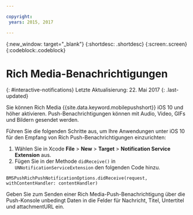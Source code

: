 ```yaml
---

copyright:
 years: 2015, 2017

---
```


{:new_window: target="_blank"}
{:shortdesc: .shortdesc}
{:screen:.screen}
{:codeblock:.codeblock}

# Rich Media-Benachrichtigungen
{: #interactive-notifications}
Letzte Aktualisierung: 22. Mai 2017
{: .last-updated}


Sie können Rich Media {{site.data.keyword.mobilepushshort}} iOS 10 und höher aktivieren. Push-Benachrichtigungen können mit Audio, Video, GIFs und Bildern gesendet werden. 

Führen Sie die folgenden Schritte aus, um Ihre Anwendungen unter iOS 10 für den Empfang von Rich Push-Benachrichtigungen einzurichten:  

1. Wählen Sie in Xcode **File** > **New** > **Target** > **Notification Service Extension** aus.
2. Fügen Sie in der Methode `didReceive()` in `UNNotificationServiceExtension` den folgenden Code hinzu.
```
BMSPushRichPushNotificationOptions.didReceive(request, withContentHandler: contentHandler)
```
	
Geben Sie zum Senden einer Rich Media-Push-Benachrichtigung über die Push-Konsole unbedingt Daten in die Felder für Nachricht, Titel, Untertitel und attachmentURL ein.

